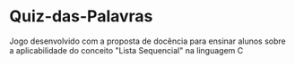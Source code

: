 # Quiz-das-Palavras
 Jogo desenvolvido com a proposta de docência para ensinar alunos sobre a aplicabilidade do conceito "Lista Sequencial" na linguagem C
